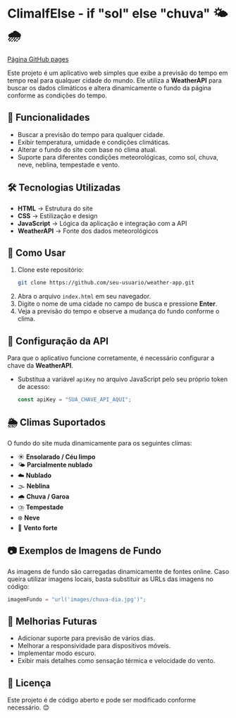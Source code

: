 # ClimaIfElse - if "sol" else "chuva" 🌤️🌧️
[Página GitHub pages](https://pedro-cruzz.github.io/previsao-do-tempo/)

Este projeto é um aplicativo web simples que exibe a previsão do tempo em tempo real para qualquer cidade do mundo. Ele utiliza a **WeatherAPI** para buscar os dados climáticos e altera dinamicamente o fundo da página conforme as condições do tempo.

## 📌 Funcionalidades
- Buscar a previsão do tempo para qualquer cidade.
- Exibir temperatura, umidade e condições climáticas.
- Alterar o fundo do site com base no clima atual.
- Suporte para diferentes condições meteorológicas, como sol, chuva, neve, neblina, tempestade e vento.

## 🛠️ Tecnologias Utilizadas
- **HTML** → Estrutura do site
- **CSS** → Estilização e design
- **JavaScript** → Lógica da aplicação e integração com a API
- **WeatherAPI** → Fonte dos dados meteorológicos

## 🚀 Como Usar
1. Clone este repositório:
   ```sh
   git clone https://github.com/seu-usuario/weather-app.git
   ```
2. Abra o arquivo `index.html` em seu navegador.
3. Digite o nome de uma cidade no campo de busca e pressione **Enter**.
4. Veja a previsão do tempo e observe a mudança do fundo conforme o clima.

## 🔑 Configuração da API
Para que o aplicativo funcione corretamente, é necessário configurar a chave da **WeatherAPI**.
- Substitua a variável `apiKey` no arquivo JavaScript pelo seu próprio token de acesso:
  ```js
  const apiKey = "SUA_CHAVE_API_AQUI";
  ```

## 🌦️ Climas Suportados
O fundo do site muda dinamicamente para os seguintes climas:
- ☀️ **Ensolarado / Céu limpo**
- 🌤️ **Parcialmente nublado**
- ☁️ **Nublado**
- 🌫️ **Neblina**
- 🌧️ **Chuva / Garoa**
- ⛈️ **Tempestade**
- ❄️ **Neve**
- 💨 **Vento forte**

## 📷 Exemplos de Imagens de Fundo
As imagens de fundo são carregadas dinamicamente de fontes online. Caso queira utilizar imagens locais, basta substituir as URLs das imagens no código:
```js
imagemFundo = "url('images/chuva-dia.jpg')";
```

## 📝 Melhorias Futuras
- Adicionar suporte para previsão de vários dias.
- Melhorar a responsividade para dispositivos móveis.
- Implementar modo escuro.
- Exibir mais detalhes como sensação térmica e velocidade do vento.

## 📌 Licença
Este projeto é de código aberto e pode ser modificado conforme necessário. 😊

